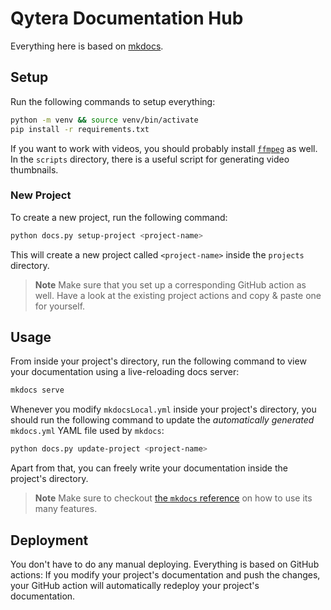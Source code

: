 # Qytera Documentation Hub

Everything here is based on [mkdocs](https://www.mkdocs.org).

## Setup

Run the following commands to setup everything:
```sh
python -m venv && source venv/bin/activate
pip install -r requirements.txt
```

If you want to work with videos, you should probably install [`ffmpeg`](https://ffmpeg.org/) as well.
In the `scripts` directory, there is a useful script for generating video thumbnails.

### New Project

To create a new project, run the following command:

```sh
python docs.py setup-project <project-name>
```
This will create a new project called `<project-name>` inside the `projects` directory.

> **Note**
> Make sure that you set up a corresponding GitHub action as well.
> Have a look at the existing project actions and copy & paste one for yourself.

## Usage

From inside your project's directory, run the following command to view your documentation using a live-reloading docs server:

```sh
mkdocs serve
```

Whenever you modify `mkdocsLocal.yml` inside your project's directory, you should run the following command to update the *automatically generated* `mkdocs.yml` YAML file used by `mkdocs`:

```sh
python docs.py update-project <project-name>
```

Apart from that, you can freely write your documentation inside the project's directory.

> **Note**
> Make sure to checkout [the `mkdocs` reference](https://squidfunk.github.io/mkdocs-material/reference/) on how to use its many features.

## Deployment

You don't have to do any manual deploying.
Everything is based on GitHub actions: If you modify your project's documentation and push the changes, your GitHub action will automatically redeploy your project's documentation.
